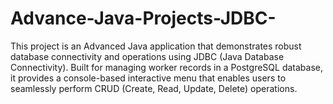# Advance-Java-Projects-JDBC-
This project is an Advanced Java application that demonstrates robust database connectivity and operations using JDBC (Java Database Connectivity). Built for managing worker records in a PostgreSQL database, it provides a console-based interactive menu that enables users to seamlessly perform CRUD (Create, Read, Update, Delete) operations.

